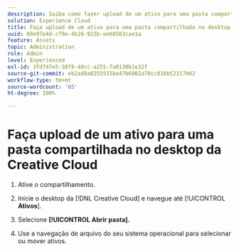 ```yaml
---
description: Saiba como fazer upload de um ativo para uma pasta compartilhada do desktop da Creative Cloud para a Experience Cloud.
solution: Experience Cloud
title: Faça upload de um ativo para uma pasta compartilhada no desktop da Creative Cloud
uuid: 88e97e4d-cf9e-4b26-923b-ee60583cae1a
feature: Assets
topic: Administration
role: Admin
level: Experienced
exl-id: 3fd747e5-38f8-40cc-a255-7a0130b1e32f
source-git-commit: eb2ad8a8255915be47b6002a78cc810b522170d2
workflow-type: tm+mt
source-wordcount: '65'
ht-degree: 100%

---
```


# Faça upload de um ativo para uma pasta compartilhada no desktop da Creative Cloud

1. Ative o compartilhamento.

1. Inicie o desktop da [!DNL Creative Cloud] e navegue até [!UICONTROL **Ativos**].

1. Selecione **[!UICONTROL Abrir pasta].**

1. Use a navegação de arquivo do seu sistema operacional para selecionar ou mover ativos.
